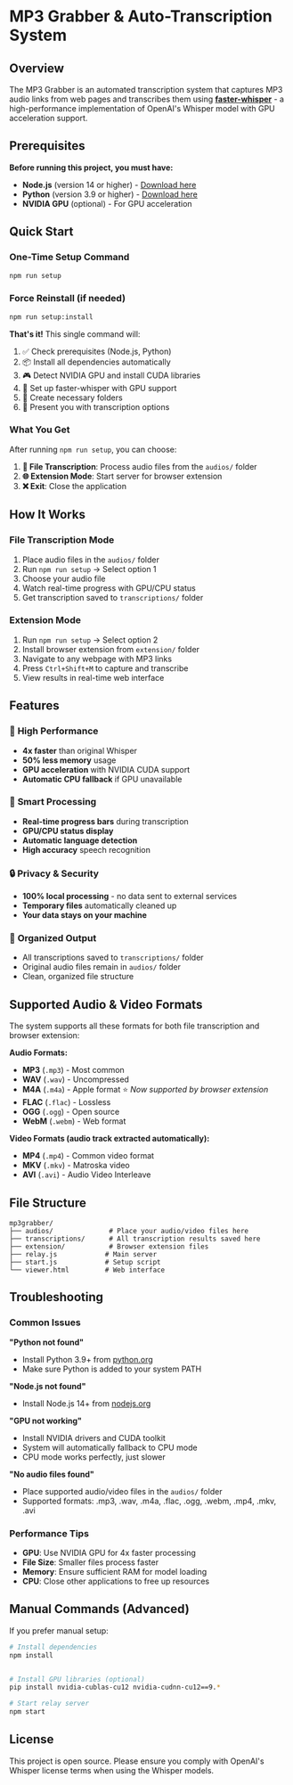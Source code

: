 # MP3 Grabber & Auto-Transcription System

## Overview

The MP3 Grabber is an automated transcription system that captures MP3 audio links from web pages and transcribes them using **[faster-whisper](https://github.com/SYSTRAN/faster-whisper)** - a high-performance implementation of OpenAI's Whisper model with GPU acceleration support.

## Prerequisites

**Before running this project, you must have:**

- **Node.js** (version 14 or higher) - [Download here](https://nodejs.org/)
- **Python** (version 3.9 or higher) - [Download here](https://python.org/)
- **NVIDIA GPU** (optional) - For GPU acceleration

## Quick Start

### One-Time Setup Command

```bash
npm run setup
```

### Force Reinstall (if needed)

```bash
npm run setup:install
```

**That's it!** This single command will:
1. ✅ Check prerequisites (Node.js, Python)
2. 📦 Install all dependencies automatically
3. 🎮 Detect NVIDIA GPU and install CUDA libraries
4. 🐍 Set up faster-whisper with GPU support
5. 📁 Create necessary folders
6. 🚀 Present you with transcription options

### What You Get

After running `npm run setup`, you can choose:

1. **📁 File Transcription**: Process audio files from the `audios/` folder
2. **🌐 Extension Mode**: Start server for browser extension
3. **❌ Exit**: Close the application

## How It Works

### File Transcription Mode
1. Place audio files in the `audios/` folder
2. Run `npm run setup` → Select option 1
3. Choose your audio file
4. Watch real-time progress with GPU/CPU status
5. Get transcription saved to `transcriptions/` folder

### Extension Mode
1. Run `npm run setup` → Select option 2
2. Install browser extension from `extension/` folder
3. Navigate to any webpage with MP3 links
4. Press `Ctrl+Shift+M` to capture and transcribe
5. View results in real-time web interface

## Features

### 🚀 **High Performance**
- **4x faster** than original Whisper
- **50% less memory** usage
- **GPU acceleration** with NVIDIA CUDA support
- **Automatic CPU fallback** if GPU unavailable

### 🎯 **Smart Processing**
- **Real-time progress bars** during transcription
- **GPU/CPU status display** 
- **Automatic language detection**
- **High accuracy** speech recognition

### 🔒 **Privacy & Security**
- **100% local processing** - no data sent to external services
- **Temporary files** automatically cleaned up
- **Your data stays on your machine**

### 📁 **Organized Output**
- All transcriptions saved to `transcriptions/` folder
- Original audio files remain in `audios/` folder
- Clean, organized file structure

## Supported Audio & Video Formats

The system supports all these formats for both file transcription and browser extension:

**Audio Formats:**
- **MP3** (`.mp3`) - Most common
- **WAV** (`.wav`) - Uncompressed
- **M4A** (`.m4a`) - Apple format ⭐ *Now supported by browser extension*
- **FLAC** (`.flac`) - Lossless
- **OGG** (`.ogg`) - Open source
- **WebM** (`.webm`) - Web format

**Video Formats (audio track extracted automatically):**
- **MP4** (`.mp4`) - Common video format
- **MKV** (`.mkv`) - Matroska video
- **AVI** (`.avi`) - Audio Video Interleave

## File Structure

```
mp3grabber/
├── audios/              # Place your audio/video files here
├── transcriptions/      # All transcription results saved here
├── extension/           # Browser extension files
├── relay.js            # Main server
├── start.js            # Setup script
└── viewer.html         # Web interface
```

## Troubleshooting

### Common Issues

**"Python not found"**
- Install Python 3.9+ from [python.org](https://python.org/)
- Make sure Python is added to your system PATH

**"Node.js not found"**
- Install Node.js 14+ from [nodejs.org](https://nodejs.org/)

**"GPU not working"**
- Install NVIDIA drivers and CUDA toolkit
- System will automatically fallback to CPU mode
- CPU mode works perfectly, just slower

**"No audio files found"**
- Place supported audio/video files in the `audios/` folder
- Supported formats: .mp3, .wav, .m4a, .flac, .ogg, .webm, .mp4, .mkv, .avi

### Performance Tips

- **GPU**: Use NVIDIA GPU for 4x faster processing
- **File Size**: Smaller files process faster
- **Memory**: Ensure sufficient RAM for model loading
- **CPU**: Close other applications to free up resources

## Manual Commands (Advanced)

If you prefer manual setup:

```bash
# Install dependencies
npm install


# Install GPU libraries (optional)
pip install nvidia-cublas-cu12 nvidia-cudnn-cu12==9.*

# Start relay server
npm start
```

## License

This project is open source. Please ensure you comply with OpenAI's Whisper license terms when using the Whisper models.